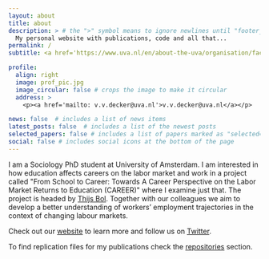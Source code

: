 ```yaml
---
layout: about
title: about
description: > # the ">" symbol means to ignore newlines until "footer_text:"
  My personal website with publications, code and all that...
permalink: /
subtitle: <a href='https://www.uva.nl/en/about-the-uva/organisation/faculties/faculty-of-social-and-behavioural-sciences/disciplines/sociology/sociology.html'>University of Amsterdam</a>.

profile:
  align: right
  image: prof_pic.jpg
  image_circular: false # crops the image to make it circular
  address: >
    <p><a href='mailto: v.v.decker@uva.nl'>v.v.decker@uva.nl</a></p>

news: false  # includes a list of news items
latest_posts: false  # includes a list of the newest posts
selected_papers: false # includes a list of papers marked as "selected={true}"
social: false # includes social icons at the bottom of the page
---
```


I am a Sociology PhD student at University of Amsterdam. I am interested in how education affects careers on the labor market and work in a project called "From School to Career: Towards A Career Perspective on the Labor Market Returns to Education (CAREER)" where I examine just that. The project is headed by [Thijs Bol](https://thijsbol.com/). Together with our colleagues we aim to develop a better understanding of workers’ employment trajectories in the context of changing labour markets. 

Check out our [website](https://careerproject.eu/) to learn more and follow us on [Twitter](https://twitter.com/CAREER_erc).

To find replication files for my publications check the [repositories](https://viktor-decker.github.io/repositories/) section.
